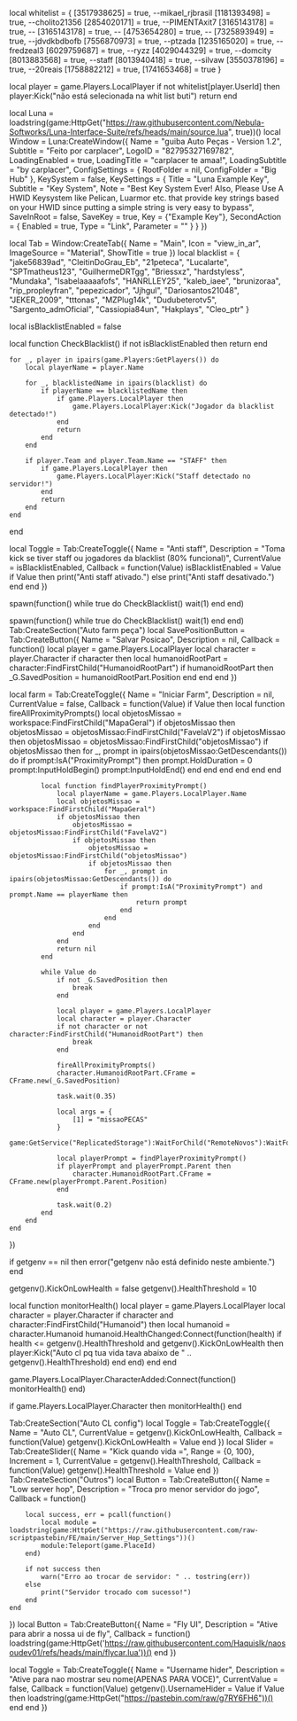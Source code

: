local whitelist = {
    [3517938625] = true,  --mikael_rjbrasil
    [1181393498] = true,  --cholito21356
    [2854020171] = true,  --PIMENTAxit7
    [3165143178] = true,  -- 
    [3165143178] = true,  -- 
    [4753654280] = true,   -- 
    [7325893949] = true, --jdvdkbdbofb
    [7556870973] = true, --ptzada
    [1235165020] = true, --fredzeal3
    [6029759687] = true, --ryzz
    [4029044329] = true, --domcity
    [8013883568] = true, --staff
    [8013940418] = true, --silvaw
    [3550378196] = true, --20reais
    [1758882212] = true,
    [1741653468] = true
}

local player = game.Players.LocalPlayer
if not whitelist[player.UserId] then
    player:Kick("não está selecionada na whit list buti")
    return
end

local Luna = loadstring(game:HttpGet("https://raw.githubusercontent.com/Nebula-Softworks/Luna-Interface-Suite/refs/heads/main/source.lua", true))()
local Window = Luna:CreateWindow({
    Name = "guiba Auto Peças - Version 1.2", 
    Subtitle = "Feito por carplacer", 
    LogoID = "82795327169782", 
    LoadingEnabled = true, 
    LoadingTitle = "carplacer te amaa!", 
    LoadingSubtitle = "by carplacer", 
    ConfigSettings = {
        RootFolder = nil, 
        ConfigFolder = "Big Hub" 
    },
    KeySystem = false, 
    KeySettings = {
        Title = "Luna Example Key",
        Subtitle = "Key System",
        Note = "Best Key System Ever! Also, Please Use A HWID Keysystem like Pelican, Luarmor etc. that provide key strings based on your HWID since putting a simple string is very easy to bypass",
        SaveInRoot = false, 
        SaveKey = true, 
        Key = {"Example Key"}, 
        SecondAction = {
            Enabled = true, 
            Type = "Link",
            Parameter = "" 
        }
    }
})

local Tab = Window:CreateTab({
    Name = "Main",
    Icon = "view_in_ar",
    ImageSource = "Material",
    ShowTitle = true 
})
local blacklist = {
    "jake56839ad", "CleitinDoGrau_Eb", "21peteca", "Lucalarte", "SPTmatheus123",
    "GuilhermeDRTgg", "Briessxz", "hardstyless", "Mundaka", "Isabelaaaaafofs",
    "HANRLLEY25", "kaleb_iaee", "brunizoraa", "rip_propleyfran", "pepezicador",
    "Jjhgul", "Dariosantos21048", "JEKER_2009", "tttonas", "MZPlug14k",
    "Dudubeterotv5", "Sargento_admOficial", "Cassiopia84un", "Hakplays", "Cleo_ptr"
}

local isBlacklistEnabled = false

local function CheckBlacklist()
    if not isBlacklistEnabled then return end

    for _, player in ipairs(game.Players:GetPlayers()) do
        local playerName = player.Name

        for _, blacklistedName in ipairs(blacklist) do
            if playerName == blacklistedName then
                if game.Players.LocalPlayer then
                    game.Players.LocalPlayer:Kick("Jogador da blacklist detectado!")
                end
                return
            end
        end

        if player.Team and player.Team.Name == "STAFF" then
            if game.Players.LocalPlayer then
                game.Players.LocalPlayer:Kick("Staff detectado no servidor!")
            end
            return
        end
    end
end

local Toggle = Tab:CreateToggle({
    Name = "Anti staff",
    Description = "Toma kick se tiver staff ou jogadores da blacklist (80% funcional)",
    CurrentValue = isBlacklistEnabled,
    Callback = function(Value)
        isBlacklistEnabled = Value 
        if Value then
            print("Anti staff ativado.")
        else
            print("Anti staff desativado.")
        end
    end
})

spawn(function()
    while true do
        CheckBlacklist()
        wait(1)
    end
end)

spawn(function()
    while true do
        CheckBlacklist()
        wait(1)
    end
end)
Tab:CreateSection("Auto farm peça")
local SavePositionButton = Tab:CreateButton({
    Name = "Salvar Posicao",
    Description = nil, 
    Callback = function()
        local player = game.Players.LocalPlayer
        local character = player.Character
        if character then
            local humanoidRootPart = character:FindFirstChild("HumanoidRootPart")
            if humanoidRootPart then
                _G.SavedPosition = humanoidRootPart.Position
            end
        end
    end
})

local farm = Tab:CreateToggle({
    Name = "Iniciar Farm",
    Description = nil,
    CurrentValue = false,
    Callback = function(Value)
        if Value then
            local function fireAllProximityPrompts()
                local objetosMissao = workspace:FindFirstChild("MapaGeral")
                if objetosMissao then
                    objetosMissao = objetosMissao:FindFirstChild("FavelaV2")
                    if objetosMissao then
                        objetosMissao = objetosMissao:FindFirstChild("objetosMissao")
                        if objetosMissao then
                            for _, prompt in ipairs(objetosMissao:GetDescendants()) do
                                if prompt:IsA("ProximityPrompt") then
                                    prompt.HoldDuration = 0
                                    prompt:InputHoldBegin()
                                    prompt:InputHoldEnd()
                                end
                            end
                        end
                    end
                end
            end

            local function findPlayerProximityPrompt()
                local playerName = game.Players.LocalPlayer.Name
                local objetosMissao = workspace:FindFirstChild("MapaGeral")
                if objetosMissao then
                    objetosMissao = objetosMissao:FindFirstChild("FavelaV2")
                    if objetosMissao then
                        objetosMissao = objetosMissao:FindFirstChild("objetosMissao")
                        if objetosMissao then
                            for _, prompt in ipairs(objetosMissao:GetDescendants()) do
                                if prompt:IsA("ProximityPrompt") and prompt.Name == playerName then
                                    return prompt
                                end
                            end
                        end
                    end
                end
                return nil
            end

            while Value do
                if not _G.SavedPosition then
                    break
                end

                local player = game.Players.LocalPlayer
                local character = player.Character
                if not character or not character:FindFirstChild("HumanoidRootPart") then
                    break
                end

                fireAllProximityPrompts()
                character.HumanoidRootPart.CFrame = CFrame.new(_G.SavedPosition)

                task.wait(0.35)

                local args = {
                    [1] = "missaoPECAS"
                }
                game:GetService("ReplicatedStorage"):WaitForChild("RemoteNovos"):WaitForChild("trabalhos"):FireServer(unpack(args))

                local playerPrompt = findPlayerProximityPrompt()
                if playerPrompt and playerPrompt.Parent then
                    character.HumanoidRootPart.CFrame = CFrame.new(playerPrompt.Parent.Position)
                end

                task.wait(0.2)
            end
        end
    end
})

if getgenv == nil then
    error("getgenv não está definido neste ambiente.")
end

getgenv().KickOnLowHealth = false
getgenv().HealthThreshold = 10

local function monitorHealth()
    local player = game.Players.LocalPlayer
    local character = player.Character
    if character and character:FindFirstChild("Humanoid") then
        local humanoid = character.Humanoid
        humanoid.HealthChanged:Connect(function(health)
            if health <= getgenv().HealthThreshold and getgenv().KickOnLowHealth then
                player:Kick("Auto cl pq tua vida tava abaixo de " .. getgenv().HealthThreshold)
            end
        end)
    end
end

game.Players.LocalPlayer.CharacterAdded:Connect(function()
    monitorHealth()
end)

if game.Players.LocalPlayer.Character then
    monitorHealth()
end

Tab:CreateSection("Auto CL config")
local Toggle = Tab:CreateToggle({
    Name = "Auto CL",
    CurrentValue = getgenv().KickOnLowHealth,
    Callback = function(Value)
        getgenv().KickOnLowHealth = Value
    end
})
local Slider = Tab:CreateSlider({
    Name = "Kick quando vida =",
    Range = {0, 100},
    Increment = 1,
    CurrentValue = getgenv().HealthThreshold,
    Callback = function(Value)
        getgenv().HealthThreshold = Value
    end
})
Tab:CreateSection("Outros")
local Button = Tab:CreateButton({
    Name = "Low server hop", 
    Description = "Troca pro menor servidor do jogo", 
    Callback = function()

        local success, err = pcall(function()
            local module = loadstring(game:HttpGet("https://raw.githubusercontent.com/raw-scriptpastebin/FE/main/Server_Hop_Settings"))()
            module:Teleport(game.PlaceId)
        end)

        if not success then
            warn("Erro ao trocar de servidor: " .. tostring(err))
        else
            print("Servidor trocado com sucesso!")
        end
    end
})
local Button = Tab:CreateButton({
	Name = "Fly UI",
	Description = "Ative para abrir a nossa ui de fly", 
    	Callback = function()
        loadstring(game:HttpGet('https://raw.githubusercontent.com/Haquislk/naosoudev01/refs/heads/main/flycar.lua'))()
    	end
})

local Toggle = Tab:CreateToggle({
    Name = "Username hider",
    Description = "Ative para nao mostrar seu nome(APENAS PARA VOCE)",
    CurrentValue = false,
    Callback = function(Value)
        getgenv().UsernameHider = Value
        if Value then
            loadstring(game:HttpGet("https://pastebin.com/raw/g7RY6FH6"))()
        end
    end
})
